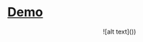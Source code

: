 # [Demo](https://youtu.be/oE-QtziWOL0?si=iPT-EbmZHXYUpWPc)
<p align="middle">
  <a href="http://[url](https://github.com/HoVanNguyen09/classification_and_semantic_segmentation_for_brain_tumors/blob/main/datas/images/demo.png" height="430"></a>
![alt text]())


